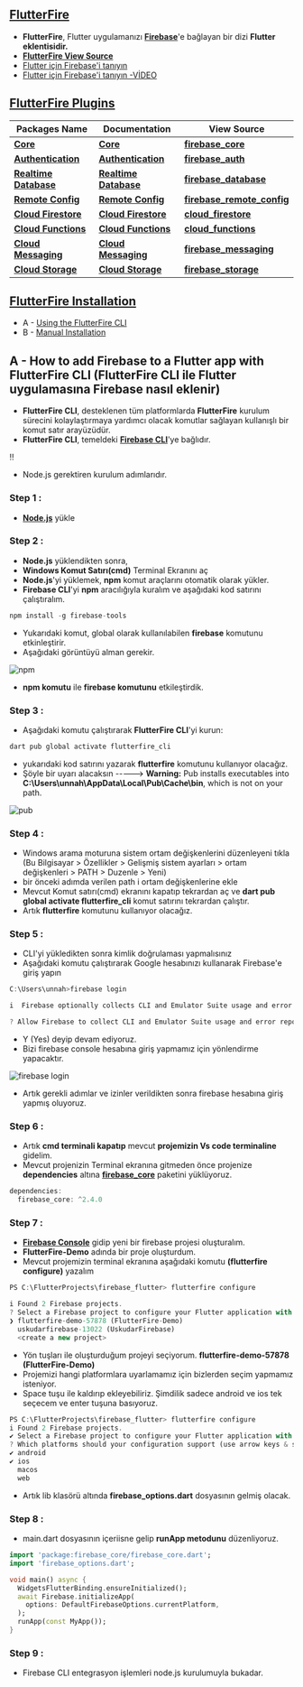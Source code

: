## **[FlutterFire](https://firebase.flutter.dev/)**
* **FlutterFire**, Flutter uygulamanızı **[Firebase](https://firebase.google.com/)**'e bağlayan bir dizi **Flutter eklentisidir.**
* **[FlutterFire View Source](https://github.com/firebase/flutterfire)**
* [Flutter için Firebase'i tanıyın](https://firebase.google.com/codelabs/firebase-get-to-know-flutter#0)
* [Flutter için Firebase'i tanıyın -VİDEO](https://www.youtube.com/watch?v=wUSkeTaBonA&t=3s)

## **[FlutterFire Plugins](https://firebase.flutter.dev/)**
| **Packages Name**  | **Documentation**  | **View Source**  |
| ------------ | ------------ | ------------ |
|  **[Core](https://pub.dev/packages/firebase_core)** | **[Core](https://firebase.flutter.dev/docs/core/usage/)**  | **[firebase_core](https://github.com/firebase/flutterfire/tree/master/packages/firebase_core)**  |
| **[Authentication](https://pub.dev/packages/firebase_auth)**  | **[Authentication](https://firebase.flutter.dev/docs/auth/overview/)**  | **[firebase_auth](https://github.com/firebase/flutterfire/tree/master/packages/firebase_auth)**  |
| **[Realtime Database](https://pub.dev/packages/firebase_database)**  | **[Realtime Database](https://firebase.flutter.dev/docs/database/overview/)**  | **[firebase_database](https://github.com/firebase/flutterfire/tree/master/packages/firebase_database)**  |
| **[Remote Config](https://pub.dev/packages/firebase_remote_config)**  | **[Remote Config](https://firebase.flutter.dev/docs/remote-config/overview/)**  | **[firebase_remote_config](https://github.com/firebase/flutterfire/tree/master/packages/firebase_remote_config)**  |
| **[Cloud Firestore](https://pub.dev/packages/cloud_firestore)**  | **[Cloud Firestore](https://firebase.flutter.dev/docs/firestore/overview/)**  | **[cloud_firestore](https://github.com/firebase/flutterfire/tree/master/packages/cloud_firestore)**  |
| **[Cloud Functions](https://pub.dev/packages/cloud_functions)**  | **[Cloud Functions](https://firebase.flutter.dev/docs/functions/overview/)**  | **[cloud_functions](https://github.com/firebase/flutterfire/tree/master/packages/cloud_functions)**  |
| **[Cloud Messaging](https://pub.dev/packages/firebase_messaging)**  | **[Cloud Messaging](https://firebase.flutter.dev/docs/messaging/overview/)**  | **[firebase_messaging](https://github.com/firebase/flutterfire/tree/master/packages/firebase_messaging)**  |
|  **[Cloud Storage](https://pub.dev/packages/firebase_storage)** | **[Cloud Storage](https://firebase.flutter.dev/docs/storage/overview/)**  | **[firebase_storage](https://github.com/firebase/flutterfire/tree/master/packages/firebase_storage)**  |

## **[FlutterFire Installation](https://firebase.flutter.dev/docs/overview/)**
* A - [Using the FlutterFire CLI](https://firebase.flutter.dev/docs/cli)
* B - [Manual Installation](https://firebase.flutter.dev/docs/manual-installation)

## A - **How to add Firebase to a Flutter app with FlutterFire CLI (FlutterFire CLI ile Flutter uygulamasına Firebase nasıl eklenir)**
* **FlutterFire CLI**, desteklenen tüm platformlarda **FlutterFire** kurulum sürecini kolaylaştırmaya yardımcı olacak komutlar sağlayan kullanışlı bir komut satır arayüzüdür.
* **FlutterFire CLI**, temeldeki **[Firebase CLI](https://firebase.google.com/docs/cli)**'ye bağlıdır.

:bangbang:

* Node.js gerektiren kurulum adımlarıdır.

### Step 1 :
* **[Node.js](https://nodejs.org/en/download/)** yükle

### Step 2 :
* **Node.js** yüklendikten sonra,
* **Windows Komut Satırı(cmd)** Terminal Ekranını aç
* **Node.js**'yi yüklemek, **npm** komut araçlarını otomatik olarak yükler.
* **Firebase CLI**'yi **npm** aracılığıyla kuralım ve aşağıdaki kod satırını çalıştıralım.

```dart
npm install -g firebase-tools
```

* Yukarıdaki komut, global olarak kullanılabilen **firebase** komutunu etkinleştirir.
* Aşağıdaki görüntüyü alman gerekir.

![npm](https://user-images.githubusercontent.com/59411109/208956640-1f7af5a9-1c29-4cfe-8275-da2b5644413f.png)

* **npm komutu** ile **firebase komutunu** etkileştirdik.

### Step 3 :
* Aşağıdaki komutu çalıştırarak **FlutterFire CLI**'yi kurun:

```dart
dart pub global activate flutterfire_cli
```

* yukarıdaki kod satırını yazarak **flutterfire** komutunu kullanıyor olacağız.
* Şöyle bir uyarı alacaksın -----> **Warning:** Pub installs executables into **C:\Users\unnah\AppData\Local\Pub\Cache\bin**, which is not on your path.

![pub](https://user-images.githubusercontent.com/59411109/208961500-344dbebd-b2f7-4f06-875d-1b4fd0c56d3f.png)

### Step 4 :
* Windows arama moturuna sistem ortam değişkenlerini düzenleyeni tıkla (Bu Bilgisayar > Özellikler > Gelişmiş sistem ayarları > ortam değişkenleri > PATH > Duzenle > Yeni)
* bir önceki adımda verilen path i ortam değişkenlerine ekle 
* Mevcut Komut satırı(cmd) ekranını kapatıp tekrardan aç ve  **dart pub global activate flutterfire_cli** komut satırını tekrardan çalıştır. 
* Artık **flutterfire** komutunu kullanıyor olacağız.

### Step 5 :
* CLI'yi yükledikten sonra kimlik doğrulaması yapmalısınız
* Aşağıdaki komutu çalıştırarak Google hesabınızı kullanarak Firebase'e giriş yapın

```dart
C:\Users\unnah>firebase login

i  Firebase optionally collects CLI and Emulator Suite usage and error reporting information to help improve our products. Data is collected in accordance with Google's privacy policy (https://policies.google.com/privacy) and is not used to identify you.

? Allow Firebase to collect CLI and Emulator Suite usage and error reporting information? (Y/n)
```

* Y (Yes) deyip devam ediyoruz.
* Bizi firebase console hesabına giriş yapmamız için yönlendirme yapacaktır.

![firebase login](https://user-images.githubusercontent.com/59411109/208972066-3844c24d-15c1-4ff0-af29-3ddb8164c766.png)

* Artık gerekli adımlar ve izinler verildikten sonra firebase hesabına giriş yapmış oluyoruz.

### Step 6 :
* Artık **cmd terminali kapatıp** mevcut **projemizin Vs code terminaline** gidelim.
* Mevcut projenizin Terminal ekranına gitmeden önce projenize **dependencies** altına **[firebase_core](https://pub.dev/packages/firebase_core)** paketini yüklüyoruz.

```dart
dependencies:
  firebase_core: ^2.4.0
```
### Step 7 :
* **[Firebase Console](https://console.firebase.google.com/u/1/project/uskudarfirebase-13022/overview)** gidip yeni bir firebase projesi oluşturalım.
* **FlutterFire-Demo** adında bir proje oluşturdum.
* Mevcut projemizin terminal ekranına aşağıdaki komutu **(flutterfire configure)** yazalım

```dart
PS C:\FlutterProjects\firebase_flutter> flutterfire configure

i Found 2 Firebase projects.
? Select a Firebase project to configure your Flutter application with ›
❯ flutterfire-demo-57878 (FlutterFire-Demo)
  uskudarfirebase-13022 (UskudarFirebase)
  <create a new project>
```

* Yön tuşları ile oluşturduğum projeyi seçiyorum. **flutterfire-demo-57878 (FlutterFire-Demo)**
* Projemizi hangi platformlara uyarlamamız için bizlerden seçim yapmamız isteniyor.
* Space tuşu ile kaldırıp ekleyebiliriz. Şimdilik sadece android ve ios tek seçecem ve enter tuşuna basıyoruz.

```dart
PS C:\FlutterProjects\firebase_flutter> flutterfire configure
i Found 2 Firebase projects.
✔ Select a Firebase project to configure your Flutter application with · flutterfire-demo-57878 (FlutterFire-Demo)
? Which platforms should your configuration support (use arrow keys & space to select)? ›
✔ android
✔ ios
  macos
  web
```

* Artık lib klasörü altında **firebase_options.dart** dosyasının gelmiş olacak.

### Step 8 :
* main.dart dosyasının içeriisne gelip **runApp metodunu** düzenliyoruz.

```dart
import 'package:firebase_core/firebase_core.dart';
import 'firebase_options.dart';

void main() async {
  WidgetsFlutterBinding.ensureInitialized();
  await Firebase.initializeApp(
    options: DefaultFirebaseOptions.currentPlatform,
  );
  runApp(const MyApp());
}

```
### Step 9 :
* Firebase CLI entegrasyon işlemleri node.js kurulumuyla bukadar.



